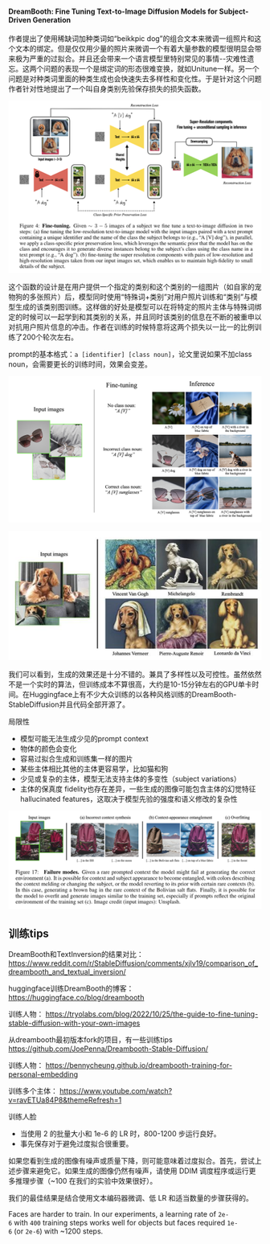 #### DreamBooth: Fine Tuning Text-to-Image Diffusion Models for Subject-Driven Generation

作者提出了使用稀缺词加种类词如“beikkpic dog”的组合文本来微调一组照片和这个文本的绑定。但是仅仅用少量的照片来微调一个有着大量参数的模型很明显会带来极为严重的过拟合。并且还会带来一个语言模型里特别常见的事情--灾难性遗忘。这两个问题的表现一个是绑定词的形态很难变换，就如Unitune一样。另一个问题是对种类词里面的种类生成也会快速失去多样性和变化性。于是针对这个问题作者针对性地提出了一个叫自身类别先验保存损失的损失函数。

![](img/Pasted%20image%2020221210161013.png)

这个函数的设计是在用户提供一个指定的类别和这个类别的一组图片（如自家的宠物狗的多张照片）后，模型同时使用“特殊词+类别”对用户照片训练和“类别”与模型生成的该类别图训练。这样做的好处是模型可以在将特定的照片主体与特殊词绑定的时候可以一起学到和其类别的关系，并且同时该类别的信息在不断的被重申以对抗用户照片信息的冲击。作者在训练的时候特意将这两个损失以一比一的比例训练了200个轮次左右。

prompt的基本格式：`a [identifier] [class noun]`，论文里说如果不加class noun，会需要更长的训练时间，效果会变差。

![](img/Pasted%20image%2020221210182506.png)




![](img/Pasted%20image%2020221128203837.png)

我们可以看到，生成的效果还是十分不错的。兼具了多样性以及可控性。虽然依然不是一个实时的算法，但训练成本不算很高，大约是10-15分钟左右的GPU单卡时间。在Huggingface上有不少大众训练的以各种风格训练的DreamBooth-StableDiffusion并且代码全部开源了。

局限性
- 模型可能无法生成少见的prompt context
- 物体的颜色会变化
- 容易过拟合生成和训练集一样的图片
- 某些主体相比其他的主体更容易学，比如猫和狗
- 少见或复杂的主体，模型无法支持主体的多变性（subject variations）
- 主体的保真度 fidelity也存在差异，一些生成的图像可能包含主体的幻觉特征hallucinated features，这取决于模型先验的强度和语义修改的复杂性

![](img/Pasted%20image%2020221210182923.png)



## 训练tips
DreamBooth和TextInversion的结果对比：
https://www.reddit.com/r/StableDiffusion/comments/xjlv19/comparison_of_dreambooth_and_textual_inversion/

huggingface训练DreamBooth的博客：
https://huggingface.co/blog/dreambooth

训练人物：
https://tryolabs.com/blog/2022/10/25/the-guide-to-fine-tuning-stable-diffusion-with-your-own-images

从dreambooth最初版本fork的项目，有一些训练tips
https://github.com/JoePenna/Dreambooth-Stable-Diffusion/

训练人物：
https://bennycheung.github.io/dreambooth-training-for-personal-embedding

训练多个主体：
https://www.youtube.com/watch?v=ravETUa84P8&themeRefresh=1

训练人脸
- 当使用 2 的批量大小和 1e-6 的 LR 时，800-1200 步运行良好。
- 事先保存对于避免过度拟合很重要。

如果您看到生成的图像有噪声或质量下降，则可能意味着过度拟合。首先，尝试上述步骤来避免它。如果生成的图像仍然有噪声，请使用 DDIM 调度程序或运行更多推理步骤（~100 在我们的实验中效果很好）。

我们的最佳结果是结合使用文本编码器微调、低 LR 和适当数量的步骤获得的。

Faces are harder to train. In our experiments, a learning rate of `2e-6` with `400` training steps works well for objects but faces required `1e-6` (or `2e-6`) with ~1200 steps.






